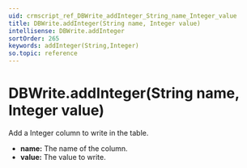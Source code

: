 ```yaml
---
uid: crmscript_ref_DBWrite_addInteger_String_name_Integer_value
title: DBWrite.addInteger(String name, Integer value)
intellisense: DBWrite.addInteger
sortOrder: 265
keywords: addInteger(String,Integer)
so.topic: reference
---
```


# DBWrite.addInteger(String name, Integer value)

Add a Integer column to write in the table.

* **name:** The name of the column.
* **value:** The value to write.

